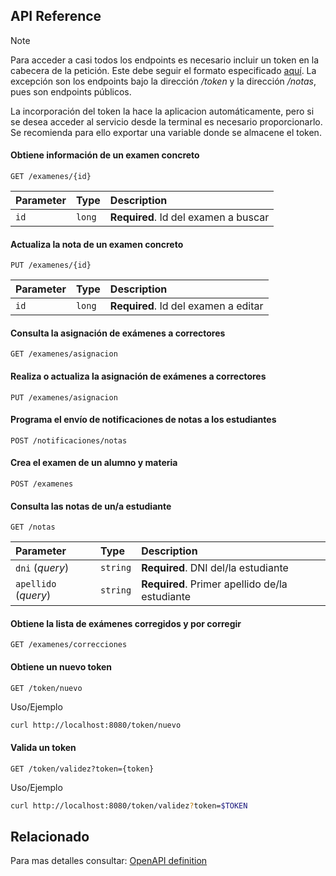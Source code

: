 ## API Reference

> [!Note]
> Para acceder a casi todos los endpoints es necesario incluir un token en la cabecera de la petición. Este debe seguir el formato especificado [aquí](README.token.md#formato-ejemplo). La excepción son los endpoints bajo la dirección */token* y la dirección */notas*, pues son endpoints públicos.
>
> La incorporación del token la hace la aplicacion automáticamente, pero si se desea acceder al servicio desde la terminal es necesario proporcionarlo. Se recomienda para ello exportar una variable donde se almacene el token.

#### Obtiene información de un examen concreto

```http
GET /examenes/{id}
```

| Parameter | Type   | Description                          |
| :-------- | :----- | :----------------------------------- |
| `id`      | `long` | **Required**. Id del examen a buscar |

#### Actualiza la nota de un examen concreto

```http
PUT /examenes/{id}
```

| Parameter | Type   | Description                          |
| :-------- | :----- | :----------------------------------- |
| `id`      | `long` | **Required**. Id del examen a editar |

#### Consulta la asignación de exámenes a correctores

```http
GET /examenes/asignacion
```

#### Realiza o actualiza la asignación de exámenes a correctores

```http
PUT /examenes/asignacion
```

#### Programa el envío de notificaciones de notas a los estudiantes

```http
POST /notificaciones/notas
```

#### Crea el examen de un alumno y materia

```http
POST /examenes
```

#### Consulta las notas de un/a estudiante

```http
GET /notas
```

| Parameter            | Type     | Description                                    |
| :------------------- | :------- | :--------------------------------------------- |
| `dni` (*query*)      | `string` | **Required**. DNI del/la estudiante            |
| `apellido` (*query*) | `string` | **Required**. Primer apellido de/la estudiante |

#### Obtiene la lista de exámenes corregidos y por corregir

```http
GET /examenes/correcciones
```

#### Obtiene un nuevo token

```http
GET /token/nuevo
```

Uso/Ejemplo
```bash
curl http://localhost:8080/token/nuevo
```

#### Valida un token

```http
GET /token/validez?token={token}
```

Uso/Ejemplo
```bash
curl http://localhost:8080/token/validez?token=$TOKEN
```
## Relacionado
Para mas detalles consultar: [OpenAPI definition](https://jfrchicanog.github.io/html/evaluaciones.html)